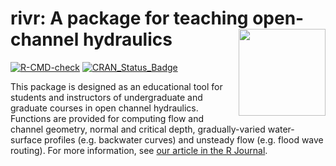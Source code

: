 # rivr: A package for teaching open-channel hydraulics <a href='https://github.com/mkoohafkan/rivr'><img src='man/figures/logo.png' align="right" height="139" /></a>

<!-- badges: start -->
[![R-CMD-check](https://github.com/mkoohafkan/rivr/workflows/R-CMD-check/badge.svg)](https://github.com/mkoohafkan/rivr/actions)
[![CRAN_Status_Badge](http://www.r-pkg.org/badges/version/rivr)](http://cran.r-project.org/package=rivr)
<!-- badges: end -->


This package is designed as an educational tool for students and instructors 
of undergraduate and graduate courses in open channel hydraulics. Functions are 
provided for computing flow and channel geometry, normal and critical depth, 
gradually-varied water-surface profiles (e.g. backwater curves) and unsteady 
flow (e.g. flood wave routing). For more information, see [our article in the R Journal](https://journal.r-project.org/archive/2015-2/koohafkan-younis.pdf).
